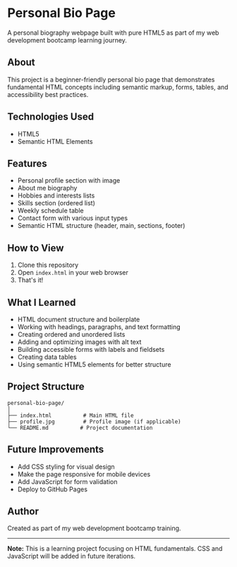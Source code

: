 # Personal Bio Page

A personal biography webpage built with pure HTML5 as part of my web development bootcamp learning journey.

## About

This project is a beginner-friendly personal bio page that demonstrates fundamental HTML concepts including semantic markup, forms, tables, and accessibility best practices.

## Technologies Used

- HTML5
- Semantic HTML Elements

## Features

- Personal profile section with image
- About me biography
- Hobbies and interests lists
- Skills section (ordered list)
- Weekly schedule table
- Contact form with various input types
- Semantic HTML structure (header, main, sections, footer)

## How to View

1. Clone this repository
2. Open `index.html` in your web browser
3. That's it!

## What I Learned

- HTML document structure and boilerplate
- Working with headings, paragraphs, and text formatting
- Creating ordered and unordered lists
- Adding and optimizing images with alt text
- Building accessible forms with labels and fieldsets
- Creating data tables
- Using semantic HTML5 elements for better structure

## Project Structure

```
personal-bio-page/
│
├── index.html          # Main HTML file
├── profile.jpg         # Profile image (if applicable)
└── README.md          # Project documentation
```

## Future Improvements

- Add CSS styling for visual design
- Make the page responsive for mobile devices
- Add JavaScript for form validation
- Deploy to GitHub Pages

## Author

Created as part of my web development bootcamp training.

---

**Note:** This is a learning project focusing on HTML fundamentals. CSS and JavaScript will be added in future iterations.
